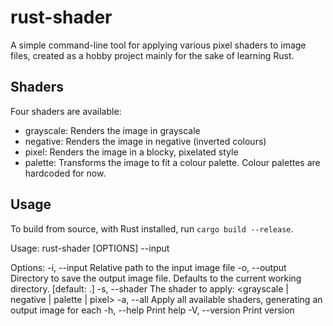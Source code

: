 # rust-shader

A simple command-line tool for applying various pixel shaders to image files,
created as a hobby project mainly for the sake of learning Rust.

## Shaders
Four shaders are available:
- grayscale: Renders the image in grayscale
- negative: Renders the image in negative (inverted colours)
- pixel: Renders the image in a blocky, pixelated style
- palette: Transforms the image to fit a colour palette. Colour palettes are hardcoded for now.

## Usage
To build from source, with Rust installed, run `cargo build --release`.

Usage: rust-shader [OPTIONS] --input <FILE>

Options:
-i, --input <FILE>        Relative path to the input image file
-o, --output <DIRECTORY>  Directory to save the output image file. Defaults to the current working directory. [default: .]
-s, --shader <VALUE>      The shader to apply: <grayscale | negative | palette | pixel>
-a, --all                 Apply all available shaders, generating an output image for each
-h, --help                Print help
-V, --version             Print version
